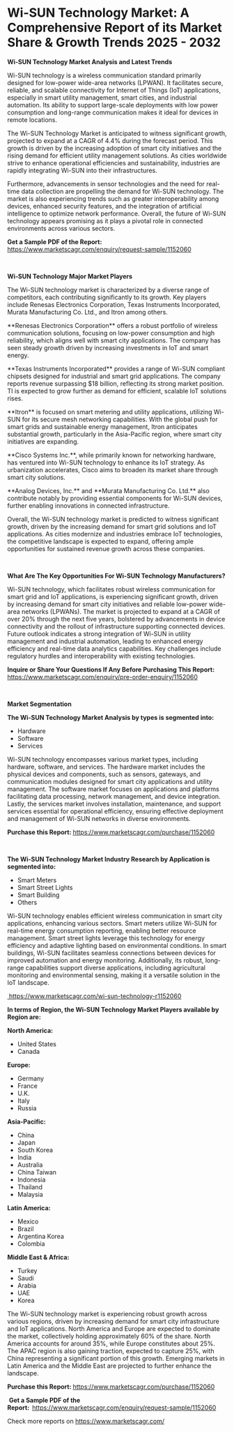 <p><h1>Wi-SUN Technology Market: A Comprehensive Report of its Market Share & Growth Trends 2025 - 2032</h1></p><p><strong>Wi-SUN Technology Market Analysis and Latest Trends</strong></p>
<p><p>Wi-SUN technology is a wireless communication standard primarily designed for low-power wide-area networks (LPWAN). It facilitates secure, reliable, and scalable connectivity for Internet of Things (IoT) applications, especially in smart utility management, smart cities, and industrial automation. Its ability to support large-scale deployments with low power consumption and long-range communication makes it ideal for devices in remote locations.</p><p>The Wi-SUN Technology Market is anticipated to witness significant growth, projected to expand at a CAGR of 4.4% during the forecast period. This growth is driven by the increasing adoption of smart city initiatives and the rising demand for efficient utility management solutions. As cities worldwide strive to enhance operational efficiencies and sustainability, industries are rapidly integrating Wi-SUN into their infrastructures. </p><p>Furthermore, advancements in sensor technologies and the need for real-time data collection are propelling the demand for Wi-SUN technology. The market is also experiencing trends such as greater interoperability among devices, enhanced security features, and the integration of artificial intelligence to optimize network performance. Overall, the future of Wi-SUN technology appears promising as it plays a pivotal role in connected environments across various sectors.</p></p>
<p><strong>Get a Sample PDF of the Report:&nbsp;</strong> <a href="https://www.marketscagr.com/enquiry/request-sample/1152060?utm_campaign=3534&utm_medium=2&utm_source=Github&utm_content=ia&utm_term=08042025&utm_id=wi-sun-technology">https://www.marketscagr.com/enquiry/request-sample/1152060</a></p>
<p>&nbsp;</p>
<p><strong>Wi-SUN Technology Major Market Players</strong></p>
<p><p>The Wi-SUN technology market is characterized by a diverse range of competitors, each contributing significantly to its growth. Key players include Renesas Electronics Corporation, Texas Instruments Incorporated, Murata Manufacturing Co. Ltd., and Itron among others.</p><p>**Renesas Electronics Corporation** offers a robust portfolio of wireless communication solutions, focusing on low-power consumption and high reliability, which aligns well with smart city applications. The company has seen steady growth driven by increasing investments in IoT and smart energy.</p><p>**Texas Instruments Incorporated** provides a range of Wi-SUN compliant chipsets designed for industrial and smart grid applications. The company reports revenue surpassing $18 billion, reflecting its strong market position. TI is expected to grow further as demand for efficient, scalable IoT solutions rises.</p><p>**Itron** is focused on smart metering and utility applications, utilizing Wi-SUN for its secure mesh networking capabilities. With the global push for smart grids and sustainable energy management, Itron anticipates substantial growth, particularly in the Asia-Pacific region, where smart city initiatives are expanding.</p><p>**Cisco Systems Inc.**, while primarily known for networking hardware, has ventured into Wi-SUN technology to enhance its IoT strategy. As urbanization accelerates, Cisco aims to broaden its market share through smart city solutions.</p><p>**Analog Devices, Inc.** and **Murata Manufacturing Co. Ltd.** also contribute notably by providing essential components for Wi-SUN devices, further enabling innovations in connected infrastructure. </p><p>Overall, the Wi-SUN technology market is predicted to witness significant growth, driven by the increasing demand for smart grid solutions and IoT applications. As cities modernize and industries embrace IoT technologies, the competitive landscape is expected to expand, offering ample opportunities for sustained revenue growth across these companies.</p></p>
<p>&nbsp;</p>
<p><strong>What Are The Key Opportunities For Wi-SUN Technology Manufacturers?</strong></p>
<p><p>Wi-SUN technology, which facilitates robust wireless communication for smart grid and IoT applications, is experiencing significant growth, driven by increasing demand for smart city initiatives and reliable low-power wide-area networks (LPWANs). The market is projected to expand at a CAGR of over 20% through the next five years, bolstered by advancements in device connectivity and the rollout of infrastructure supporting connected devices. Future outlook indicates a strong integration of Wi-SUN in utility management and industrial automation, leading to enhanced energy efficiency and real-time data analytics capabilities. Key challenges include regulatory hurdles and interoperability with existing technologies.</p></p>
<p><strong>Inquire or Share Your Questions If Any Before Purchasing This Report:</strong> <a href="https://www.marketscagr.com/enquiry/pre-order-enquiry/1152060?utm_campaign=3534&utm_medium=2&utm_source=Github&utm_content=ia&utm_term=08042025&utm_id=wi-sun-technology">https://www.marketscagr.com/enquiry/pre-order-enquiry/1152060</a></p>
<p>&nbsp;</p>
<p><strong>Market Segmentation</strong></p>
<p><strong>The Wi-SUN Technology Market Analysis by types is segmented into:</strong></p>
<p><ul><li>Hardware</li><li>Software</li><li>Services</li></ul></p>
<p><p>Wi-SUN technology encompasses various market types, including hardware, software, and services. The hardware market includes the physical devices and components, such as sensors, gateways, and communication modules designed for smart city applications and utility management. The software market focuses on applications and platforms facilitating data processing, network management, and device integration. Lastly, the services market involves installation, maintenance, and support services essential for operational efficiency, ensuring effective deployment and management of Wi-SUN networks in diverse environments.</p></p>
<p><strong>Purchase this Report:&nbsp;</strong><a href="https://www.marketscagr.com/purchase/1152060?utm_campaign=3534&utm_medium=2&utm_source=Github&utm_content=ia&utm_term=08042025&utm_id=wi-sun-technology">https://www.marketscagr.com/purchase/1152060</a></p>
<p>&nbsp;</p>
<p><strong>The Wi-SUN Technology Market Industry Research by Application is segmented into:</strong></p>
<p><ul><li>Smart Meters</li><li>Smart Street Lights</li><li>Smart Building</li><li>Others</li></ul></p>
<p><p>Wi-SUN technology enables efficient wireless communication in smart city applications, enhancing various sectors. Smart meters utilize Wi-SUN for real-time energy consumption reporting, enabling better resource management. Smart street lights leverage this technology for energy efficiency and adaptive lighting based on environmental conditions. In smart buildings, Wi-SUN facilitates seamless connections between devices for improved automation and energy monitoring. Additionally, its robust, long-range capabilities support diverse applications, including agricultural monitoring and environmental sensing, making it a versatile solution in the IoT landscape.</p></p>
<p><a href="https://www.marketscagr.com/wi-sun-technology-r1152060?utm_campaign=3534&utm_medium=2&utm_source=Github&utm_content=ia&utm_term=08042025&utm_id=wi-sun-technology">&nbsp;https://www.marketscagr.com/wi-sun-technology-r1152060</a></p>
<p><strong>In terms of Region, the Wi-SUN Technology Market Players available by Region are:</strong></p>
<p>
    <p> <strong> North America: </strong>
        <ul>
            <li>United States</li>
            <li>Canada</li>
        </ul>
        </p> 
    <p> <strong> Europe: </strong>
        <ul>
            <li>Germany</li>
            <li>France</li>
            <li>U.K.</li>
            <li>Italy</li>
            <li>Russia</li>
        </ul>
        </p> 
    <p> <strong> Asia-Pacific: </strong>
        <ul>
            <li>China</li>
            <li>Japan</li>
            <li>South Korea</li>
            <li>India</li>
            <li>Australia</li>
            <li>China Taiwan</li>
            <li>Indonesia</li>
            <li>Thailand</li>
            <li>Malaysia</li>
        </ul>
        </p> 
    <p> <strong> Latin America: </strong>
        <ul>
            <li>Mexico</li>
            <li>Brazil</li>
            <li>Argentina Korea</li>
            <li>Colombia</li>
        </ul>
        </p> 
    <p> <strong> Middle East & Africa: </strong>
        <ul>
            <li>Turkey</li>
            <li>Saudi</li>
            <li>Arabia</li>
            <li>UAE</li>
            <li>Korea</li>
        </ul>
    </p>
    </p>
<p><p>The Wi-SUN technology market is experiencing robust growth across various regions, driven by increasing demand for smart city infrastructure and IoT applications. North America and Europe are expected to dominate the market, collectively holding approximately 60% of the share. North America accounts for around 35%, while Europe constitutes about 25%. The APAC region is also gaining traction, expected to capture 25%, with China representing a significant portion of this growth. Emerging markets in Latin America and the Middle East are projected to further enhance the landscape.</p></p>
<p><strong>Purchase this Report: </strong><a href="https://www.marketscagr.com/purchase/1152060?utm_campaign=3534&utm_medium=2&utm_source=Github&utm_content=ia&utm_term=08042025&utm_id=wi-sun-technology">https://www.marketscagr.com/purchase/1152060</a></p>
<p>&nbsp;<strong>Get a Sample PDF of the Report:&nbsp;&nbsp;</strong><a href="https://www.marketscagr.com/enquiry/request-sample/1152060?utm_campaign=3534&utm_medium=2&utm_source=Github&utm_content=ia&utm_term=08042025&utm_id=wi-sun-technology">https://www.marketscagr.com/enquiry/request-sample/1152060</a></p>
<p><strong></strong></p>
<p>Check more reports on <a href="https://www.marketscagr.com/?utm_campaign=3534&utm_medium=2&utm_source=Github&utm_content=ia&utm_term=08042025&utm_id=wi-sun-technology">https://www.marketscagr.com/</a></p>